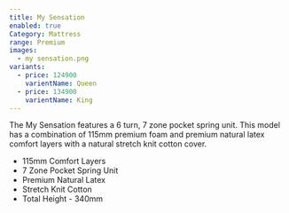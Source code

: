 ```yaml
---
title: My Sensation
enabled: true
Category: Mattress
range: Premium
images:
  - my sensation.png
variants:
  - price: 124900
    varientName: Queen
  - price: 134900
    varientName: King
---
```

The My Sensation features a 6 turn, 7 zone pocket spring unit. This model has a combination of 115mm premium foam and premium natural latex comfort layers with a natural stretch knit cotton cover.

* 115mm Comfort Layers
* 7 Zone Pocket Spring Unit
* Premium Natural Latex
* Stretch Knit Cotton
* Total Height - 340mm

